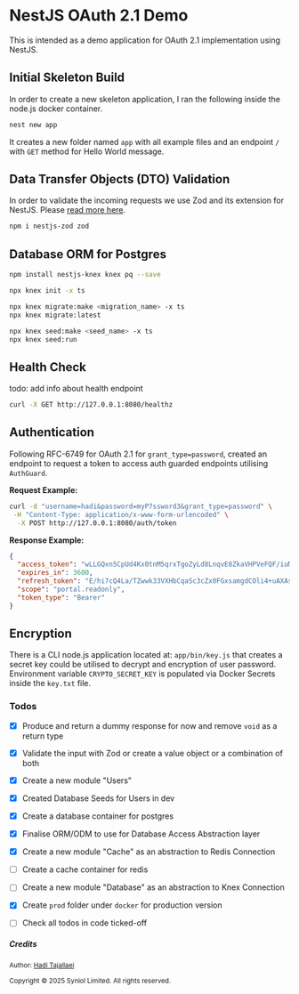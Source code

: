 # NestJS OAuth 2.1 Demo
This is intended as a demo application for OAuth 2.1 implementation using NestJS.


## Initial Skeleton Build
In order to create a new skeleton application, I ran the following inside the node.js docker container.

```bash
nest new app
```
It creates a new folder named `app` with all example files and an endpoint `/` with `GET` method for Hello World message.


## Data Transfer Objects (DTO) Validation
In order to validate the incoming requests we use Zod and its extension for NestJS. Please [read more here](https://www.npmjs.com/package/nestjs-zod).

```bash
npm i nestjs-zod zod
```


## Database ORM for Postgres

```bash
npm install nestjs-knex knex pq --save

npx knex init -x ts

npx knex migrate:make <migration_name> -x ts
npx knex migrate:latest

npx knex seed:make <seed_name> -x ts
npx knex seed:run
```


## Health Check
todo: add info about health endpoint
```bash
curl -X GET http://127.0.0.1:8080/healthz
```


## Authentication
Following RFC-6749 for OAuth 2.1 for `grant_type=password`, created an endpoint to request a token to access auth 
guarded endpoints utilising `AuthGuard`.

__Request Example:__
```bash
curl -d "username=hadi&password=myP7ssword3&grant_type=password" \
 -H "Content-Type: application/x-www-form-urlencoded" \
  -X POST http://127.0.0.1:8080/auth/token
```

__Response Example:__
```json
{
  "access_token": "wLLGQxn5CpUd4Kx0tnM5qrxTgoZyLd8LnqvE8ZkaVHPVeFQF/iuMYuvQu1QGPk9qRj91vqc1JzDZHOlCFV8NhQ==",
  "expires_in": 3600,
  "refresh_token": "E/hi7cQ4La/TZwwk33VXHbCqaSc3cZx0FGxsamgdCOli4+uAXAsezWMo+NrPTCcwujlwqqszik7r/qmXJzPJoA==",
  "scope": "portal.readonly",
  "token_type": "Bearer"
}
```


## Encryption
There is a CLI node.js application located at: `app/bin/key.js` that creates a secret key 
could be utilised to decrypt and encryption of user password. Environment variable 
`CRYPTO_SECRET_KEY` is populated via Docker Secrets inside the `key.txt` file.


### Todos
 * [X] Produce and return a dummy response for now and remove `void` as a return type
 * [X] Validate the input with Zod or create a value object or a combination of both
 * [X] Create a new module "Users"
 * [X] Created Database Seeds for Users in dev
 * [X] Create a database container for postgres
 * [X] Finalise ORM/ODM to use for Database Access Abstraction layer
 * [X] Create a new module "Cache" as an abstraction to Redis Connection
 * [ ] Create a cache container for redis
 * [ ] Create a new module "Database" as an abstraction to Knex Connection
 * [X] Create `prod` folder under `docker` for production version
 * [ ] Check all todos in code ticked-off


##### Credits
<small>Author: [Hadi Tajallaei](mailto:hadi@syniol.com)</small>
<p><small>Copyright &copy; 2025 Syniol Limited. All rights reserved.</small></p>
